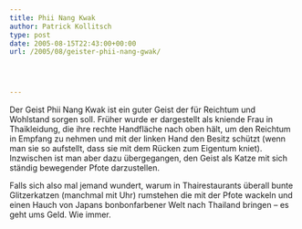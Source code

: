 ```yaml
---
title: Phii Nang Kwak
author: Patrick Kollitsch
type: post
date: 2005-08-15T22:43:00+00:00
url: /2005/08/geister-phii-nang-gwak/




---
```

Der Geist <span class="thai" xml:lang="th">Phii Nang Kwak</span> ist ein guter Geist der für Reichtum und Wohlstand sorgen soll. Früher wurde er dargestellt als kniende Frau in Thaikleidung, die ihre rechte Handfläche nach oben hält, um den Reichtum in Empfang zu nehmen und mit der linken Hand den Besitz schützt (wenn man sie so aufstellt, dass sie mit dem Rücken zum Eigentum kniet). Inzwischen ist man aber dazu übergegangen, den Geist als Katze mit sich ständig bewegender Pfote darzustellen.

Falls sich also mal jemand wundert, warum in Thairestaurants überall bunte Glitzerkatzen (manchmal mit Uhr) rumstehen die mit der Pfote wackeln und einen Hauch von Japans bonbonfarbener Welt nach Thailand bringen &#8211; es geht ums Geld. Wie immer.
